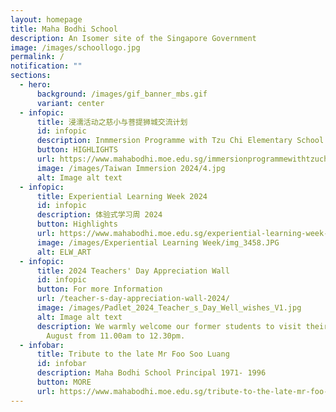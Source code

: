 ```yaml
---
layout: homepage
title: Maha Bodhi School
description: An Isomer site of the Singapore Government
image: /images/schoollogo.jpg
permalink: /
notification: ""
sections:
  - hero:
      background: /images/gif_banner_mbs.gif
      variant: center
  - infopic:
      title: 浸濡活动之慈小与菩提狮城交流计划
      id: infopic
      description: Inmmersion Programme with Tzu Chi Elementary School
      button: HIGHLIGHTS
      url: https://www.mahabodhi.moe.edu.sg/immersionprogrammewithtzuchi/
      image: /images/Taiwan Immersion 2024/4.jpg
      alt: Image alt text
  - infopic:
      title: Experiential Learning Week 2024
      id: infopic
      description: 体验式学习周 2024
      button: Highlights
      url: https://www.mahabodhi.moe.edu.sg/experiential-learning-week-2024/
      image: /images/Experiential Learning Week/img_3458.JPG
      alt: ELW_ART
  - infopic:
      title: 2024 Teachers' Day Appreciation Wall
      id: infopic
      button: For more Information
      url: /teacher-s-day-appreciation-wall-2024/
      image: /images/Padlet_2024_Teacher_s_Day_Well_wishes_V1.jpg
      alt: Image alt text
      description: We warmly welcome our former students to visit their teachers on 29
        August from 11.00am to 12.30pm.
  - infobar:
      title: Tribute to the late Mr Foo Soo Luang
      id: infobar
      description: Maha Bodhi School Principal 1971- 1996
      button: MORE
      url: https://www.mahabodhi.moe.edu.sg/tribute-to-the-late-mr-foo-soo-luang/
---
```

